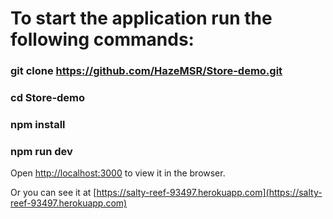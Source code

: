 # To start the application run the following commands:

### git clone https://github.com/HazeMSR/Store-demo.git
### cd Store-demo
### npm install
### npm run dev

Open [http://localhost:3000](http://localhost:3000) to view it in the browser.

Or you can see it at [https://salty-reef-93497.herokuapp.com](https://salty-reef-93497.herokuapp.com) 